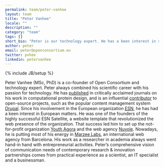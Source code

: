```yaml
---
permalink: team/peter-vanhee
layout: team
title: "Peter Vanhee"
locale: ""
description: ""
category: "team"
tags: []
short_bio: "Peter is our technology expert. He has a keen interest in scientific discovery and has over six years building websites using the latest technologies."
author: peter
email: peter@openconsortium.eu
twitter: pvhee
linkedin: petervanhee
---
```

{% include JB/setup %}

Peter Vanhee (MSc, PhD) is a co-founder of Open Consortium and technology expert. Peter always combined his scientific career with his passion for technology. He has [published](http://tinyurl.com/vanheepapers) in critically acclaimed journals on his work in computational protein design, and is an influential [contributor](http://drupal.org/user/108811) to open-source projects, such as the popular content management system [Drupal](http://drupal.org). Since his involvement in the European organization [<abbr title="Erasmus Student Network">ESN</abbr>](http://esn.org), he has had a keen interest in European matters. He was one of the founders of the highly successful ESN Satellite, a website template that revolutionized the web presence of the organization. That success led him to set up the not-for-profit organization [Youth Agora](http://youthagora.org) and the web agency [Nuvole](http://nuvole.org). Nowadays, he is putting most of his energy in [Marzee Labs](http://marzeelabs.org), an international web agency from Barcelona. His work as a researcher in academia always went hand-in hand with entrepreneurial activities. Peter’s comprehensive vision of communication needs of contemporary research & innovation partnerships comes from practical experience as a scientist, an IT specialist and a businessman.



<!-- 
Peter is working with Drupal since version 4.7 when Drupal was barely known to the larger public. He learnt PHP with the elegant MVC framework CakePHP. In 2007, together with Antonio and Andrea, he worked on what was at that time one of the first templates for Drupal: ESN Satellite. Since its inception, the template website targeted at student sections from the Erasmus Student Network has revolutionized the web presence of the network. That success led him to set up the not-for-profit organization Youth Agora in 2008, together with Antonio, Andrea and Christof. Youth Agora participates in various exciting European Projects, building online youth platforms such as Sheryica or the international Masters Course Template within the Europan Campus project.
Peter's background is in Computer Science, with a special interest for Artificial Intelligence. Since 2007 he is working on his PhD in Bioinformatics, discovering a new exciting world of structural biology and applying his practical insights in programming to predict interactions between proteins. Currently he is working in the Barcelona Biomedical Research Park and, in his free time, contributes his Drupal experience to Nuvole.



Peter Vanhee (MSc, PhD) a co-founder of openconsortium.eu has more than 5 years experience as a web engineer, specializing in Drupal development. 



Freelance web developer (January 2012-now) Tech entrepreneur and co-founder Nuvole Web (http://www.nuvole.org) and Youth Agora ONG
(http://www.youthagora.org)

http://tinyurl.com/vanheepapers


Tobias Maier (MSc, PhD) is a co-founder of Open Consortium and science communication expert. Tobias has a 10-year track record of biomedical research in academic institutions, mostly on collaborative projects on European level. He published [several papers](http://tinyurl.com/maierpapers) in high impact journals, such as Cell and Science. Tobias is also an avid science writer with five years of experience in science communication using [several blogs](http://www.weitergen.de) and [social media](http://twitter.com/weitergen). Tobias is routinely recruited to report from scientific events and conferences, such as the annual Nobel laureate’s meeting in Lindau or meetings of the European Molecular Biology Organization (EMBO).





Co-founder at Marzee Labs (http://marzeelabs.org) and Open Consortium (http://openconsortium.eu)
- Drafting and implementing Drupal-based projects for Europe and US-based clients. -  Specialization in development eCommerce, data-driven applications and projects for the scientific
community. -  Drupal training.
IT
02/2008 onwards
Vice-President and Co-founder
I co-founded Youth Agora in 2008 as a response to the growing need of non-profit organisations to strengthen their networks and to improve their communication towards their members and towards Youth in particular. As vice-president I draft, coordinate and execute European-wide projects, working together with the European Commission and many non-profit organizations that are active in the field of education and youth in Europe.
Projects I am involved with: -  European Campus, an online platform of European masters http://www.europeancampus.eu -  Bologna Experts Platform for higher education http://bolognaexperts.net/ -  Sheryica, the online platform for European youth information workers http://sheryica.org/ - ESN Galaxy, an online platform to strengthen a large European youth network http://www.esn.org
Youth Agora vzw Borgval 1, 1000 Brussels (Belgium) http://youthagora.org
Education
02/2009 - 08/2011 Co-founder I co-founded Nuvole, a -->